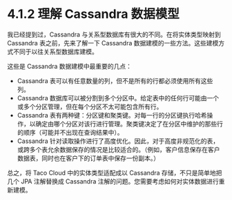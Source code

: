 # 4.1.2 理解 Cassandra 数据模型

我已经提到过，Cassandra 与关系型数据库有很大的不同。在将实体类型映射到 Cassandra 表之前，先来了解一下 Cassandra 数据建模的一些方法。这些建模方式不同于以往关系型数据库建模。

这些是 Cassandra 数据建模中最重要的几点：

* Cassandra 表可以有任意数量的列，但不是所有的行都必须使用所有这些列。
* Cassandra 数据库可以被分割到多个分区中。给定表中的任何行可能由一个或多个分区管理，但在每个分区不太可能包含所有行。
* Cassandra 表有两种键：分区键和聚类键。对每一行的分区键执行哈希操作，以确定由哪个分区对该行进行管理。聚类键决定了在分区中维护的那些行的顺序（可能并不出现在查询结果中）。
* Cassandra 针对读取操作进行了高度优化。因此，对于高度非规范化的表，或跨多个表允余数据保存的情况是比较适合的。（例如，客户信息保存在客户数据表，同时也在客户下的订单表中保存一份副本。）

总之，将 Taco Cloud 中的实体类型适配成以 Cassandra 存储，不只是简单地把几个 JPA 注解替换成 Cassandra 注解的问题。您需要考虑如何对实体数据进行重新建模。


